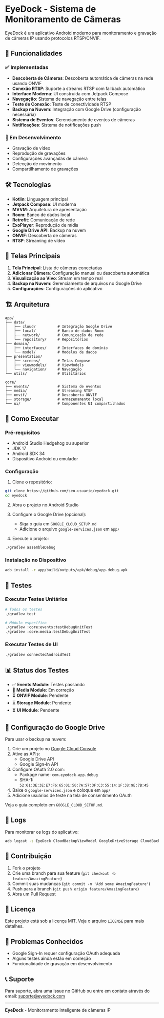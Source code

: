 # EyeDock - Sistema de Monitoramento de Câmeras

EyeDock é um aplicativo Android moderno para monitoramento e gravação de câmeras IP usando protocolos RTSP/ONVIF.

## 🚀 Funcionalidades

### ✅ Implementadas
- **Descoberta de Câmeras**: Descoberta automática de câmeras na rede usando ONVIF
- **Conexão RTSP**: Suporte a streams RTSP com fallback automático
- **Interface Moderna**: UI construída com Jetpack Compose
- **Navegação**: Sistema de navegação entre telas
- **Teste de Conexão**: Teste de conectividade RTSP
- **Backup na Nuvem**: Integração com Google Drive (configuração necessária)
- **Sistema de Eventos**: Gerenciamento de eventos de câmeras
- **Notificações**: Sistema de notificações push

### 🔄 Em Desenvolvimento
- Gravação de vídeo
- Reprodução de gravações
- Configurações avançadas de câmera
- Detecção de movimento
- Compartilhamento de gravações

## 🛠️ Tecnologias

- **Kotlin**: Linguagem principal
- **Jetpack Compose**: UI moderna
- **MVVM**: Arquitetura de apresentação
- **Room**: Banco de dados local
- **Retrofit**: Comunicação de rede
- **ExoPlayer**: Reprodução de mídia
- **Google Drive API**: Backup na nuvem
- **ONVIF**: Descoberta de câmeras
- **RTSP**: Streaming de vídeo

## 📱 Telas Principais

1. **Tela Principal**: Lista de câmeras conectadas
2. **Adicionar Câmera**: Configuração manual ou descoberta automática
3. **Visualização ao Vivo**: Stream em tempo real
4. **Backup na Nuvem**: Gerenciamento de arquivos no Google Drive
5. **Configurações**: Configurações do aplicativo

## 🏗️ Arquitetura

```
app/
├── data/
│   ├── cloud/          # Integração Google Drive
│   ├── local/          # Banco de dados Room
│   ├── network/        # Comunicação de rede
│   └── repository/     # Repositórios
├── domain/
│   ├── interfaces/     # Interfaces de domínio
│   └── model/          # Modelos de dados
├── presentation/
│   ├── screens/        # Telas Compose
│   ├── viewmodels/     # ViewModels
│   └── navigation/     # Navegação
└── utils/              # Utilitários

core/
├── events/             # Sistema de eventos
├── media/              # Streaming RTSP
├── onvif/              # Descoberta ONVIF
├── storage/            # Armazenamento local
└── ui/                 # Componentes UI compartilhados
```

## 🚀 Como Executar

### Pré-requisitos
- Android Studio Hedgehog ou superior
- JDK 17
- Android SDK 34
- Dispositivo Android ou emulador

### Configuração
1. Clone o repositório:
```bash
git clone https://github.com/seu-usuario/eyedock.git
cd eyedock
```

2. Abra o projeto no Android Studio

3. Configure o Google Drive (opcional):
   - Siga o guia em `GOOGLE_CLOUD_SETUP.md`
   - Adicione o arquivo `google-services.json` em `app/`

4. Execute o projeto:
```bash
./gradlew assembleDebug
```

### Instalação no Dispositivo
```bash
adb install -r app/build/outputs/apk/debug/app-debug.apk
```

## 🧪 Testes

### Executar Testes Unitários
```bash
# Todos os testes
./gradlew test

# Módulo específico
./gradlew :core:events:testDebugUnitTest
./gradlew :core:media:testDebugUnitTest
```

### Executar Testes de UI
```bash
./gradlew connectedAndroidTest
```

## 📊 Status dos Testes

- ✅ **Events Module**: Testes passando
- 🔄 **Media Module**: Em correção
- ⏳ **ONVIF Module**: Pendente
- ⏳ **Storage Module**: Pendente
- ⏳ **UI Module**: Pendente

## 🔧 Configuração do Google Drive

Para usar o backup na nuvem:

1. Crie um projeto no [Google Cloud Console](https://console.cloud.google.com/)
2. Ative as APIs:
   - Google Drive API
   - Google Sign-In API
3. Configure OAuth 2.0 com:
   - Package name: `com.eyedock.app.debug`
   - SHA-1: `52:61:3E:3E:E7:F6:65:01:50:7A:57:3F:C3:55:14:1F:38:9E:7B:45`
4. Baixe o `google-services.json` e coloque em `app/`
5. Adicione usuários de teste na tela de consentimento OAuth

Veja o guia completo em `GOOGLE_CLOUD_SETUP.md`.

## 📝 Logs

Para monitorar os logs do aplicativo:
```bash
adb logcat -s EyeDock CloudBackupViewModel GoogleDriveStorage CloudBackupRepository
```

## 🤝 Contribuição

1. Fork o projeto
2. Crie uma branch para sua feature (`git checkout -b feature/AmazingFeature`)
3. Commit suas mudanças (`git commit -m 'Add some AmazingFeature'`)
4. Push para a branch (`git push origin feature/AmazingFeature`)
5. Abra um Pull Request

## 📄 Licença

Este projeto está sob a licença MIT. Veja o arquivo `LICENSE` para mais detalhes.

## 🐛 Problemas Conhecidos

- Google Sign-In requer configuração OAuth adequada
- Alguns testes ainda estão em correção
- Funcionalidade de gravação em desenvolvimento

## 📞 Suporte

Para suporte, abra uma issue no GitHub ou entre em contato através do email: suporte@eyedock.com

---

**EyeDock** - Monitoramento inteligente de câmeras IP
